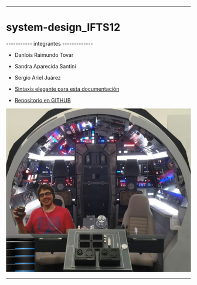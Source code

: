 ------------------------------------
# system-design_IFTS12
----------- integrantes -------------
- Danlois Raimundo Tovar
- Sandra Aparecida Santini
- Sergio Ariel Juárez

- [Sintaxis elegante para esta documentación](https://docs.github.com/es/github/writing-on-github/getting-started-with-writing-and-formatting-on-github/basic-writing-and-formatting-syntax)
- [Repositorio en GITHUB](https://github.com/sergioarieljuarez/system-design-ifts12)

![alt text](./docs/despegue_ifts12.jpeg)

------------------------------------
